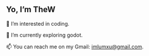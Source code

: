 ##  Yo, I’m TheW

👀 I’m interested in coding.

🌱 I’m currently exploring godot.

📫 You can reach me on my Gmail: imlumxu@gmail.com.
